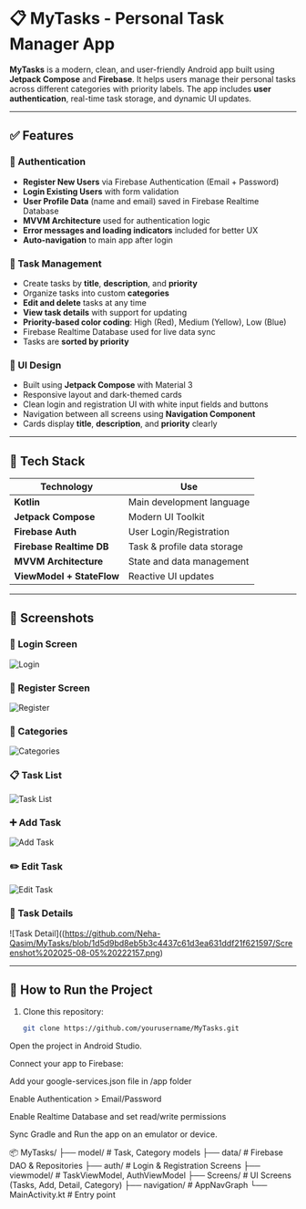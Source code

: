 # 📋 MyTasks - Personal Task Manager App

**MyTasks** is a modern, clean, and user-friendly Android app built using **Jetpack Compose** and **Firebase**. It helps users manage their personal tasks across different categories with priority labels. The app includes **user authentication**, real-time task storage, and dynamic UI updates.

---

## ✅ Features

### 🔐 Authentication
- **Register New Users** via Firebase Authentication (Email + Password)
- **Login Existing Users** with form validation
- **User Profile Data** (name and email) saved in Firebase Realtime Database
- **MVVM Architecture** used for authentication logic
- **Error messages and loading indicators** included for better UX
- **Auto-navigation** to main app after login

### 📁 Task Management
- Create tasks by **title**, **description**, and **priority**
- Organize tasks into custom **categories**
- **Edit and delete** tasks at any time
- **View task details** with support for updating
- **Priority-based color coding**: High (Red), Medium (Yellow), Low (Blue)
- Firebase Realtime Database used for live data sync
- Tasks are **sorted by priority**

### 🎨 UI Design
- Built using **Jetpack Compose** with Material 3
- Responsive layout and dark-themed cards
- Clean login and registration UI with white input fields and buttons
- Navigation between all screens using **Navigation Component**
- Cards display **title**, **description**, and **priority** clearly

---

## 🔧 Tech Stack

| Technology           | Use                                      |
|----------------------|-------------------------------------------|
| **Kotlin**           | Main development language                |
| **Jetpack Compose**  | Modern UI Toolkit                        |
| **Firebase Auth**    | User Login/Registration                  |
| **Firebase Realtime DB** | Task & profile data storage         |
| **MVVM Architecture**| State and data management                |
| **ViewModel + StateFlow** | Reactive UI updates                |

---

## 📸 Screenshots

### 🔐 Login Screen
![Login](https://github.com/Neha-Qasim/MyTasks/blob/6b5740ddb69da456b10cac872966ac84d6d4cf6a/Screenshot%202025-08-05%20221958.png)

### 🧾 Register Screen
![Register](https://github.com/Neha-Qasim/MyTasks/blob/1d5d9bd8eb5b3c4437c61d3ea631ddf21f621597/Screenshot%202025-08-05%20222025.png)

### 📂 Categories
![Categories](https://github.com/Neha-Qasim/MyTasks/blob/1d5d9bd8eb5b3c4437c61d3ea631ddf21f621597/Screenshot%202025-08-05%20222057.png)

### 📋 Task List
![Task List](https://github.com/Neha-Qasim/MyTasks/blob/1d5d9bd8eb5b3c4437c61d3ea631ddf21f621597/Screenshot%202025-08-05%20222144.png)

### ➕ Add Task
![Add Task](https://github.com/Neha-Qasim/MyTasks/blob/1d5d9bd8eb5b3c4437c61d3ea631ddf21f621597/Screenshot%202025-08-05%20222217.png)

### ✏️ Edit Task
![Edit Task](https://github.com/Neha-Qasim/MyTasks/blob/1d5d9bd8eb5b3c4437c61d3ea631ddf21f621597/Screenshot%202025-08-05%20222205.png)


### 📄 Task Details
![Task Detail]((https://github.com/Neha-Qasim/MyTasks/blob/1d5d9bd8eb5b3c4437c61d3ea631ddf21f621597/Screenshot%202025-08-05%20222157.png)

---

## 🚀 How to Run the Project

1. Clone this repository:
   ```bash
   git clone https://github.com/yourusername/MyTasks.git
Open the project in Android Studio.

Connect your app to Firebase:

Add your google-services.json file in /app folder

Enable Authentication > Email/Password

Enable Realtime Database and set read/write permissions

Sync Gradle and Run the app on an emulator or device.

📦 MyTasks/
├── model/                # Task, Category models
├── data/                 # Firebase DAO & Repositories
├── auth/                 # Login & Registration Screens
├── viewmodel/            # TaskViewModel, AuthViewModel
├── Screens/              # UI Screens (Tasks, Add, Detail, Category)
├── navigation/           # AppNavGraph
└── MainActivity.kt       # Entry point

